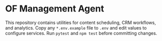 # OF Management Agent

This repository contains utilities for content scheduling, CRM workflows, and analytics.
Copy any `*.env.example` file to `.env` and edit values to configure services.
Run `pytest` and `npm test` before committing changes.
